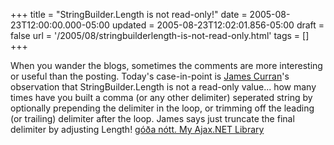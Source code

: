 +++
title = "StringBuilder.Length is not read-only!"
date = 2005-08-23T12:00:00.000-05:00
updated = 2005-08-23T12:02:01.856-05:00
draft = false
url = '/2005/08/stringbuilderlength-is-not-read-only.html'
tags = []
+++

When you wander the blogs, sometimes the comments are more interesting or useful than the posting. Today's case-in-point is [James Curran](http://www.honestillusion.com/)'s observation that StringBuilder.Length is not a read-only value... how many times have you built a comma (or any other delimiter) seperated string by optionally prepending the delimiter in the loop, or trimming off the leading (or trailing) delimiter after the loop. James says just truncate the final delimiter by adjusting Length! [góða nótt. My Ajax.NET Library](http://jason.diamond.name/weblog/2005/07/06/my-ajax-dot-net-library#comment-400)
